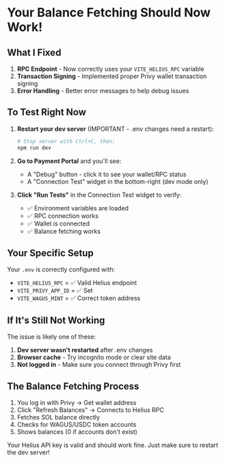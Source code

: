 # Your Balance Fetching Should Now Work!

## What I Fixed

1. **RPC Endpoint** - Now correctly uses your `VITE_HELIUS_RPC` variable
2. **Transaction Signing** - Implemented proper Privy wallet transaction signing
3. **Error Handling** - Better error messages to help debug issues

## To Test Right Now

1. **Restart your dev server** (IMPORTANT - .env changes need a restart):
   ```bash
   # Stop server with Ctrl+C, then:
   npm run dev
   ```

2. **Go to Payment Portal** and you'll see:
   - A "Debug" button - click it to see your wallet/RPC status
   - A "Connection Test" widget in the bottom-right (dev mode only)

3. **Click "Run Tests"** in the Connection Test widget to verify:
   - ✅ Environment variables are loaded
   - ✅ RPC connection works
   - ✅ Wallet is connected
   - ✅ Balance fetching works

## Your Specific Setup

Your `.env` is correctly configured with:
- `VITE_HELIUS_RPC` = ✅ Valid Helius endpoint
- `VITE_PRIVY_APP_ID` = ✅ Set
- `VITE_WAGUS_MINT` = ✅ Correct token address

## If It's Still Not Working

The issue is likely one of these:

1. **Dev server wasn't restarted** after .env changes
2. **Browser cache** - Try incognito mode or clear site data
3. **Not logged in** - Make sure you connect through Privy first

## The Balance Fetching Process

1. You log in with Privy → Get wallet address
2. Click "Refresh Balances" → Connects to Helius RPC
3. Fetches SOL balance directly
4. Checks for WAGUS/USDC token accounts
5. Shows balances (0 if accounts don't exist)

Your Helius API key is valid and should work fine. Just make sure to restart the dev server!